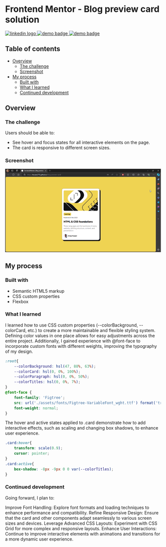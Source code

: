 # Frontend Mentor - Blog preview card solution

<div align="left">
  <a href="https://www.linkedin.com/in/danae-lescano-salvatierra" target="_blank">
    <img src="https://img.shields.io/static/v1?message=LinkedIn&logo=linkedin&label=&color=0077B5&logoColor=white&labelColor=&style=for-the-badge" height="25" alt="linkedin logo"/>
  </a>
  <a href="https://lescano713.github.io/blog-preview-card/" target="_blank">
    <img src="https://img.shields.io/static/v1?message=Demo&label=&color=6A0DAD&logoColor=white&labelColor=&style=for-the-badge" height="25" alt="demo badge"/>
  </a>
  <a href="https://www.frontendmentor.io/profile/Lescano713" target="_blank">
    <img src="https://img.shields.io/static/v1?message=Frontend%20Mentor&label=&color=ff1538&logoColor=white&labelColor=&style=for-the-badge" height="25" alt="demo badge"/>
  </a>
</div>

## Table of contents

- [Overview](#overview)
  - [The challenge](#the-challenge)
  - [Screenshot](#screenshot)
- [My process](#my-process)
  - [Built with](#built-with)
  - [What I learned](#what-i-learned)
  - [Continued development](#continued-development)


## Overview

### The challenge

Users should be able to:

- See hover and focus states for all interactive elements on the page.
- The card is responsive to different screen sizes.

### Screenshot

![](./screenshot/desktop.gif)

## My process

### Built with

- Semantic HTML5 markup
- CSS custom properties
- Flexbox


### What I learned

<p>I learned how to use CSS custom properties (--colorBackground, --colorCard, etc.) to create a more maintainable and flexible styling system. Defining color values in one place allows for easy adjustments across the entire project. Additionally, I gained experience with @font-face to incorporate custom fonts with different weights, improving the typography of my design.</p>

```css
:root{
    --colorBackground: hsl(47, 88%, 63%);
    --colorCard: hsl(0, 0%, 100%);
    --colorParagraph: hsl(0, 0%, 50%);
    --colorTitles: hsl(0, 0%, 7%);
}
@font-face {
    font-family: 'Figtree';
    src: url('./assets/fonts/Figtree-VariableFont_wght.ttf') format('truetype');
    font-weight: normal;
}
```

<p>The hover and active states applied to .card demonstrate how to add interactive effects, such as scaling and changing box shadows, to enhance user experience.</p>


```css
.card:hover{
    transform: scale(0.9);
    cursor: pointer;
}
.card:active{
    box-shadow: -8px -9px 0 0 var(--colorTitles);
}
```


### Continued development
<p>Going forward, I plan to:</p>
<p>Improve Font Handling: Explore font formats and loading techniques to enhance performance and compatibility.
Refine Responsive Design: Ensure that the card and other components adapt seamlessly to various screen sizes and devices.
Leverage Advanced CSS Layouts: Experiment with CSS Grid for more complex and responsive layouts.
Enhance User Interactions: Continue to improve interactive elements with animations and transitions for a more dynamic user experience.</p>



